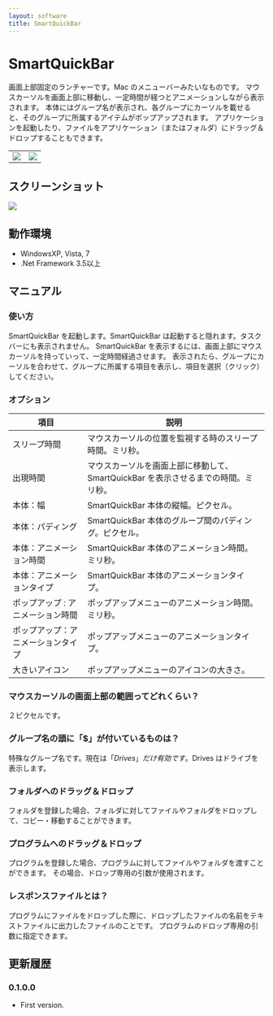 ```yaml
---
layout: software
title: SmartQuickBar
---
```


# SmartQuickBar

画面上部固定のランチャーです。Mac のメニューバーみたいなものです。
マウスカーソルを画面上部に移動し、一定時間が経つとアニメーションしながら表示されます。
本体にはグループ名が表示され、各グループにカーソルを載せると、そのグループに所属するアイテムがポップアップされます。
アプリケーションを起動したり、ファイルをアプリケーション（またはフォルダ）にドラッグ＆ドロップすることもできます。

<table class="dl" cellpadding="0" cellspacing="0" border="0">
	<tr>
		<td>
			<a href="http://mebiusbox.sakura.ne.jp/bin/dl.php?dl=SmartQuickBarSetup" target="_blank" onclick="ga('send','pageview',{'page':'/downloads/SmartQuickBarSetup','Title':'SmartQuickBarSetup'});">
				<img src="/assets/img/download_exe.jpg" />
			</a>
		</td>
		<td>
			<a href="http://mebiusbox.sakura.ne.jp/bin/dl.php?dl=SmartQuickBar" target="_blank" onclick="ga('send','pageview',{'page':'/downloads/SmartQuickBar','Title':'SmartQuickBar'});">
				<img src="/assets/img/download_zip.jpg" />
			</a>
		</td>
	</tr>
</table>

## スクリーンショット
<div class="snap">
	<a class="fancybox" rel="group" href="{{ site.url }}/assets/img/smart_quickbar_title.jpg">
		<img src="{{ site.url }}/assets/img/smart_quickbar_title.jpg" />
	</a>
	<br class="clear" />
</div>

## 動作環境
* WindowsXP, Vista, 7
* .Net Framework 3.5以上

## マニュアル

### 使い方
SmartQuickBar を起動します。SmartQuickBar は起動すると隠れます。タスクバーにも表示されません。
SmartQuickBar を表示するには、画面上部にマウスカーソルを持っていって、一定時間経過させます。
表示されたら、グループにカーソルを合わせて、グループに所属する項目を表示し、項目を選択（クリック）してください。

### オプション

 項目 | 説明
--- | ---
スリープ時間 | マウスカーソルの位置を監視する時のスリープ時間。ミリ秒。
出現時間 | マウスカーソルを画面上部に移動して、SmartQuickBar を表示させるまでの時間。ミリ秒。
本体：幅 | SmartQuickBar 本体の縦幅。ピクセル。
本体：パディング | SmartQuickBar 本体のグループ間のパディング。ピクセル。
本体：アニメーション時間 | SmartQuickBar 本体のアニメーション時間。ミリ秒。
本体：アニメーションタイプ | SmartQuickBar 本体のアニメーションタイプ。
ポップアップ : アニメーション時間 | ポップアップメニューのアニメーション時間。ミリ秒。
ポップアップ：アニメーションタイプ | ポップアップメニューのアニメーションタイプ。
大きいアイコン | ポップアップメニューのアイコンの大きさ。

### マウスカーソルの画面上部の範囲ってどれくらい？
２ピクセルです。

### グループ名の頭に「$」が付いているものは？
特殊なグループ名です。現在は「$Drives」だけ有効です。$Drives はドライブを表示します。

### フォルダへのドラッグ＆ドロップ
フォルダを登録した場合、フォルダに対してファイルやフォルダをドロップして、コピー・移動することができます。

### プログラムへのドラッグ＆ドロップ
プログラムを登録した場合、プログラムに対してファイルやフォルダを渡すことができます。
その場合、ドロップ専用の引数が使用されます。

### レスポンスファイルとは？
プログラムにファイルをドロップした際に、ドロップしたファイルの名前をテキストファイルに出力したファイルのことです。
プログラムのドロップ専用の引数に指定できます。

## 更新履歴

### 0.1.0.0
* First version.
